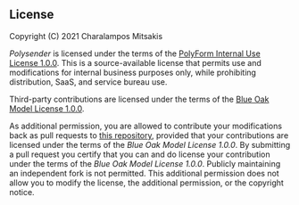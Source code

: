 ## License

Copyright (C) 2021 Charalampos Mitsakis

*Polysender* is licensed under the terms of the [PolyForm Internal Use License 1.0.0](LICENSE-PolyForm-Internal-Use.md).
This is a source-available license that permits use and modifications for internal business purposes only, while prohibiting distribution, SaaS, and service bureau use.

Third-party contributions are licensed under the terms of the [Blue Oak Model License 1.0.0](LICENSE-BlueOak.md).

As additional permission, you are allowed to contribute your modifications back as pull requests to [this repository](https://github.com/cmitsakis/polysender),
provided that your contributions are licensed under the terms of the *Blue Oak Model License 1.0.0*.
By submitting a pull request you certify that you can and do license your contribution under the terms of the *Blue Oak Model License 1.0.0*.
Publicly maintaining an independent fork is not permitted.
This additional permission does not allow you to modify the license, the additional permission, or the copyright notice.
